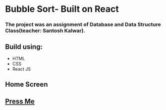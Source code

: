 # Bubble Sort- Built on React

### The project was an assignment of Database and Data Structure Class(teacher: Santosh Kalwar).



## Build using:
* HTML
* CSS
* React JS
## Home Screen 

## [Press Me](https://github.com/Killerbee7/BubbleSort_React.git)



